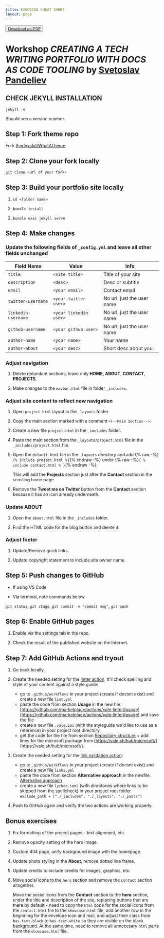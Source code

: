 ```yaml
---
title: EXERCISE CHEAT SHEET
layout: page
---
```


<button type="button"><a href="assets/docs/Exercise-Cheat-Sheet.pdf">Download as PDF</a></button>
    

# Workshop *CREATING A TECH WRITING PORTFOLIO WITH DOCS AS CODE TOOLING* by [Svetoslav Pandeliev](https://www.linkedin.com/in/svetoslav-pandeliev/)

## CHECK JEKYLL INSTALLATION

`jekyll -v`

Should see a version number.

## Step 1: Fork theme repo

 Fork [thedevslot/WhatATheme](https://github.com/thedevslot/WhatATheme)

## Step 2: Clone your fork locally

 `git clone <url of your fork>` 

## Step 3: Build your portfolio site locally

 1. `cd <folder name>`

 2. `bundle install`

 3. `bundle exec jekyll serve`

## Step 4: Make changes

### Update the following fields of `_config.yml` and leave all other fields unchanged

| Field Name | Value | Info |
| ---------- | --------------- | ---- |
| `title` | `<site title>` | Title of your site |
| `description` | `<desc>` | Desc or subtitle |
| `email` | `<your email>` | Contact email |
| `twitter-username` | `<your twitter user>` | No url, just the user name |
| `linkedin-username` | `<your linkedin user>` | No url, just the user name |
| `github-username` | `<your github user>` | No url, just the user name |
| `author-name` | `<your name>` | Your name |
| `author-about` | `<your desc>` | Short desc about you |


### Adjust navigation

1. Delete redundant sections, leave only **HOME**, **ABOUT**, **CONTACT**, **PROJECTS**.

2. Make changes to the `navbar.html` file in folder `_includes`.


### Adjust site content to reflect new navigation

1. Open `project.html` layout in the `_layouts` folder.

2. Copy the main section marked with a comment `<!--Main Section-->`.

3. Create a new file `project.html` in the `_includes` folder.

4. Paste the main section from the `_layouts/project.html` file in the `_includes/project.html` file.

5. Open the `default.html` file in the `_layouts` directory and add {% raw -%}`{% include project.html %}`{% endraw -%} under {% raw -%}`{ % include contact.html % }`{% endraw -%}. 

    This will add the **Projects** section just after the **Contact** section in the scrolling home page.

3. Remove the **Tweet me on Twitter** button from the **Contact** section because it has an icon already underneath.  

### Update **ABOUT** 

1. Open the `about.html` file in the `_includes` folder.

2. Find the HTML code for the blog button and delete it.



### Adjust footer

1. Update/Remove quick links.

2. Update copyright statement to include site owner name.



## Step 5: Push changes to GitHub

- If using VS Code

- Via terminal, note commands below

`git status`, `git stage`, `git commit -m "commit msg"`, `git push`

## Step 6: Enable GitHub pages

1. Enable via the settings tab in the repo.

2. Check the result of the published website on the Internet.

## Step 7: Add GitHub Actions and tryout

1. Go back locally.

2. Create the needed setting for the [linter action](https://github.com/marketplace/actions/vale-linter). It'll check spelling and style of your content against a style guide:

    - go to `.github/workflows` in your project (create if doesnt exist) and create a new file `lint.yml`
    - paste the code from section **Usage** in the new file: [https://github.com/marketplace/actions/vale-linter#usage](https://github.com/marketplace/actions/vale-linter#usage) and save the file
    - create a new file `.vale.ini` (with the styleguide we'd like to use as a reference) in your project root directory.  
    - get the code for the file from section [Repository structure](https://github.com/marketplace/actions/vale-linter#repository-structure) + add lines for the microsoft package from [https://vale.sh/hub/microsoft/](https://vale.sh/hub/microsoft/).

3. Create the needed setting for the [link validation action](https://github.com/marketplace/actions/lychee-broken-link-checker):

    - go to `.github/workflows` in your project (create if doesnt exist) and create a new file `links.yml`
    - paste the code from section **Alternative approach** in the newfile: [Alternative approach](https://github.com/marketplace/actions/lychee-broken-link-checker#alternative-approach)
    - create a new file `lychee.toml` (with directories where links to be skipped from the spellcheck) in your project root folder.  `exclude_path = ["./_includes", "./_layouts", "./_posts"]`


4. Push to GitHub again and verify the two actions are working properly.



## Bonus exercises

1. Fix formatting of the project pages - text alignment, etc.

2. Remove opacity setting of the hero image.

3. Custom 404 page, unify background image with the homepage.

3. Update photo styling in the **About**, remove dotted line frame.

2. Update credits to include credits for images, graphics, etc.

4. Move social icons to the `hero` section and remove the `contact` section altogether:

    Move the social icons from the **Contact** section to the **hero** section, under the title and description of the site, replacing buttons that are there by default - need to copy the `html` code for the social icons from the `contact.html` file to the `showcase.html` file, add another row in the beginning for the envelope icon and mail, and adjust their class from `has-text-black` to `has-text-white` so they are visible on the black background. At the same time, need to remove all unnecesary `html` parts from the `showcase.html` file.